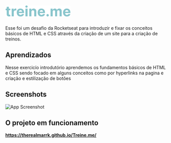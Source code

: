 
# ![App Logo](https://github.com/TheRealMarrk/Treine.me/blob/main/images/logo.svg)

Esse foi um desafio da Rocketseat para introduzir e fixar os conceitos básicos de HTML e CSS através da criação de um site para a criação de treinos.




## Aprendizados

Nesse exercicío introdutório aprendemos os fundamentos básicos de HTML e CSS sendo focado em alguns conceitos como por hyperlinks na pagina e criação e estilização de botões
## Screenshots

![App Screenshot](https://github.com/TheRealMarrk/Treine.me/blob/main/images/toReadme/Captura%20de%20Tela%202022-11-24%20às%2020.59.13.png)


## O projeto em funcionamento

**https://therealmarrk.github.io/Treine.me/**